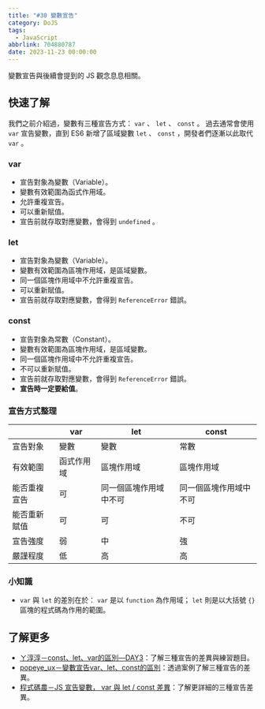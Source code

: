```yaml
---
title: "#30 變數宣告"
category: DoJS
tags:
  - JavaScript
abbrlink: 704880787
date: 2023-11-23 00:00:00
---
```

變數宣告與後續會提到的 JS 觀念息息相關。
<!--more-->
## 快速了解
我們之前介紹過，變數有三種宣告方式： `var` 、 `let` 、 `const` 。
過去通常會使用 `var` 宣告變數，直到 ES6 新增了區域變數 `let` 、 `const` ，開發者們逐漸以此取代 `var` 。
### var
- 宣告對象為變數（Variable）。
- 變數有效範圍為函式作用域。
- 允許重複宣告。
- 可以重新賦值。
- 宣告前就存取對應變數，會得到 `undefined` 。
### let
- 宣告對象為變數（Variable）。
- 變數有效範圍為區塊作用域，是區域變數。
- 同一個區塊作用域中不允許重複宣告。
- 可以重新賦值。
- 宣告前就存取對應變數，會得到 `ReferenceError` 錯誤。
### const
- 宣告對象為常數（Constant）。
- 變數有效範圍為區塊作用域，是區域變數。
- 同一個區塊作用域中不允許重複宣告。
- 不可以重新賦值。
- 宣告前就存取對應變數，會得到 `ReferenceError` 錯誤。
- **宣告時一定要給值**。
### 宣告方式整理
|  | var | let | const |
| --- | --- | --- | --- |
| 宣告對象 | 變數 | 變數 | 常數 |
| 有效範圍 | 函式作用域 | 區塊作用域 | 區塊作用域 |
| 能否重複宣告 | 可 | 同一個區塊作用域中不可 | 同一個區塊作用域中不可 |
| 能否重新賦值 | 可 | 可 | 不可 |
| 宣告強度 | 弱 | 中 | 強 |
| 嚴謹程度 | 低 | 高 | 高 |
### 小知識
- `var` 與 `let` 的差別在於： `var` 是以 `function` 為作用域； `let` 則是以大括號 `{}` 區塊的程式碼為作用的範圍。
## 了解更多
- [ㄚ淳淳－const、let、var的區別—DAY3](https://ithelp.ithome.com.tw/articles/10257802)：了解三種宣告的差異與練習題目。
- [popeye_ux－變數宣告var、let、const的區別](https://ithelp.ithome.com.tw/articles/10259329)：透過案例了解三種宣告的差異。
- [程式碼農－JS 宣告變數， var 與 let / const 差異](https://www.programfarmer.com/articles/2020/javascript-var-let-const-for-loop)：了解更詳細的三種宣告差異。